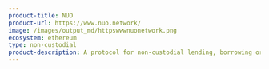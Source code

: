 ```yaml
---
product-title: NUO
product-url: https://www.nuo.network/
image: /images/output_md/httpswwwnuonetwork.png
ecosystem: ethereum
type: non-custodial
product-description: A protocol for non-custodial lending, borrowing or margin trading crypto assets.
---
```

